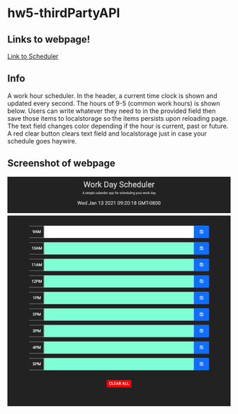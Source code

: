 # hw5-thirdPartyAPI

## Links to webpage!
[Link to Scheduler](https://sksmejn.github.io/hw5-thirdPartyAPI/)

## Info
A work hour scheduler. In the header, a current time clock is shown and updated every second. The hours of 9-5 (common work hours) is shown below. Users can write whatever they need to in the provided field then save those items to localstorage so the items persists upon reloading page. The text field changes color depending if the hour is current, past or future. A red clear button clears text field and localstorage just in case your schedule goes haywire.

## Screenshot of webpage
![Screenshot of webpage](img/WorkDayScheduler.png)